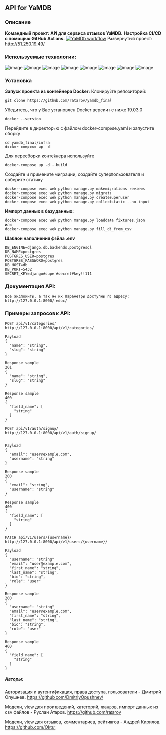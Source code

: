 ## API for YaMDB
### Описание
**Командный проект: API для сервиса отзывов YaMDB.**
**Настройка CI/CD с помощью GitHub Actions.** [![YaMDb workflow](https://github.com/ratarov/yamdb_final/actions/workflows/yamdb_workflow.yml/badge.svg)](https://github.com/ratarov/yamdb_final/actions/workflows/yamdb_workflow.yml)
Развернутый проект:
http://51.250.19.49/
### Используемые технологии:
![image](https://img.shields.io/badge/Python-FFD43B?style=for-the-badge&logo=python&logoColor=blue)
![image](https://img.shields.io/badge/SQLite-07405E?style=for-the-badge&logo=sqlite&logoColor=white)
![image](https://img.shields.io/badge/Django-092E20?style=for-the-badge&logo=django&logoColor=green)
![image](https://img.shields.io/badge/django%20rest-ff1709?style=for-the-badge&logo=django&logoColor=white)
![image](https://img.shields.io/badge/VSCode-0078D4?style=for-the-badge&logo=visual%20studio%20code&logoColor=white)
![image](https://img.shields.io/badge/GitHub-100000?style=for-the-badge&logo=github&logoColor=white)
![image](https://img.shields.io/badge/Docker-2CA5E0?style=for-the-badge&logo=docker&logoColor=white)
![image](https://img.shields.io/badge/Nginx-009639?style=for-the-badge&logo=nginx&logoColor=white)

### Установка
**Запуск проекта из контейнера Docker:**
Клонируйте репозиторий:
```
git clone https://github.com/ratarov/yamdb_final
```
Убедитесь, что у Вас установлен Docker версии не ниже 19.03.0
```
docker --version
```
Перейдите в директорию с файлом docker-compose.yaml и запустите сборку
```
cd yamdb_final/infra
docker-compose up -d
```
Для пересборки контейнера используйте
```
docker-compose up -d --build
```
Создайте и примените миграции, создайте суперпользователя и соберите статику
```
docker-compose exec web python manage.py makemigrations reviews
docker-compose exec web python manage.py migrate
docker-compose exec web python manage.py createsuperuser
docker-compose exec web python manage.py collectstatic --no-input
```
**Импорт данных в базу данных:**
```
docker-compose exec web python manage.py loaddata fixtures.json
или
docker-compose exec web python manage.py fill_db_from_csv
```
**Шаблон наполнения файла .env**
```
DB_ENGINE=django.db.backends.postgresql
DB_NAME=postgres
POSTGRES_USER=postgres
POSTGRES_PASSWORD=postgres
DB_HOST=db
DB_PORT=5432
SECRET_KEY=django#super#secret#key!!111
```
### Документация API:
```
Все эндпоинты, а так же их параметры доступны по адресу: 
http://127.0.0.1:8000/redoc/
```

### Примеры запросов к API:
```
POST api/v1/categories/
http://127.0.0.1:8000/api/v1/categories/

Payload
{
  "name": "string",
  "slug": "string"
}

Response sample
201
{
  "name": "string",
  "slug": "string"
}

Response sample
400
{
  "field_name": [
    "string"
  ]
}
```
```
POST api/v1/auth/signup/
http://127.0.0.1:8000/api/v1/auth/signup/


Payload
{
  "email": "user@example.com",
  "username": "string"
}

Response sample
200
{
  "email": "string",
  "username": "string"
}

Response sample
400
{
  "field_name": [
    "string"
  ]
}

```
```
PATCH api/v1/users/{username}/
http://127.0.0.1:8000/api/v1/users/{username}/

Payload
{
  "username": "string",
  "email": "user@example.com",
  "first_name": "string",
  "last_name": "string",
  "bio": "string",
  "role": "user"
}

Response sample
200
{
  "username": "string",
  "email": "user@example.com",
  "first_name": "string",
  "last_name": "string",
  "bio": "string",
  "role": "user"
}

Response sample
400
{
  "field_name": [
    "string"
  ]
}
```
##### Авторы:
Авторизация и аутентификация, права доступа, пользователи - Дмитрий Опушнев.
https://github.com/DmitriyOpushnev/

Модели, view для произведений, категорий, жанров, импорт данных из csv файлов - Руслан Атаров.
https://github.com/ratarov

Модели, view для отзывов, комментариев, рейтингов - Андрей Кирилов.
https://github.com/Oktut